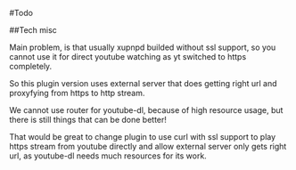 
#Todo

##Tech misc

  Main problem, is that usually xupnpd builded without ssl support, so you cannot use it for direct youtube watching as yt switched to https completely.
  
  So this plugin version uses external server that does getting right url and proxyfying from https to http stream.
  
  We cannot use router for youtube-dl, because of high resource usage, but there is still things that can be done better!
  
  That would be great to change plugin to use curl with ssl support to play https stream from youtube directly and allow external server only gets right url, as youtube-dl needs much resources for its work.
  
  
